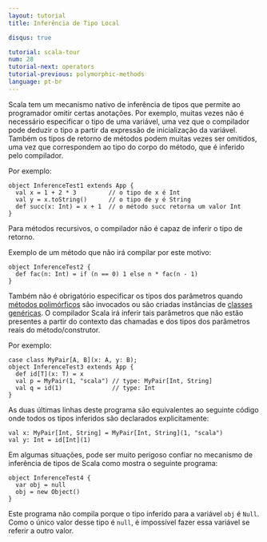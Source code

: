 ```yaml
---
layout: tutorial
title: Inferência de Tipo Local

disqus: true

tutorial: scala-tour
num: 28
tutorial-next: operators
tutorial-previous: polymorphic-methods
language: pt-br
---
```


Scala tem um mecanismo nativo de inferência de tipos que permite ao programador omitir certas anotações. Por exemplo, muitas vezes não é necessário especificar o tipo de uma variável, uma vez que o compilador pode deduzir o tipo a partir da expressão de inicialização da variável. Também os tipos de retorno de métodos podem muitas vezes ser omitidos, uma vez que correspondem ao tipo do corpo do método, que é inferido pelo compilador.

Por exemplo:

```tut
object InferenceTest1 extends App {
  val x = 1 + 2 * 3         // o tipo de x é Int
  val y = x.toString()      // o tipo de y é String
  def succ(x: Int) = x + 1  // o método succ retorna um valor Int
}
```

Para métodos recursivos, o compilador não é capaz de inferir o tipo de retorno.

Exemplo de um método que não irá compilar por este motivo:

```tut:fail
object InferenceTest2 {
  def fac(n: Int) = if (n == 0) 1 else n * fac(n - 1)
}
```

Também não é obrigatório especificar os tipos dos parâmetros quando [métodos polimórficos](polymorphic-methods.html) são invocados ou são criadas instâncias de [classes genéricas](generic-classes.html). O compilador Scala irá inferir tais parâmetros que não estão presentes a partir do contexto das chamadas e dos tipos dos parâmetros reais do método/construtor.

Por exemplo:

```
case class MyPair[A, B](x: A, y: B);
object InferenceTest3 extends App {
  def id[T](x: T) = x
  val p = MyPair(1, "scala") // type: MyPair[Int, String]
  val q = id(1)              // type: Int
}
```

As duas últimas linhas deste programa são equivalentes ao seguinte código onde todos os tipos inferidos são declarados explicitamente:

```
val x: MyPair[Int, String] = MyPair[Int, String](1, "scala")
val y: Int = id[Int](1)
```

Em algumas situações, pode ser muito perigoso confiar no mecanismo de inferência de tipos de Scala como mostra o seguinte programa:


```tut:fail
object InferenceTest4 {
  var obj = null
  obj = new Object()
}
```

Este programa não compila porque o tipo inferido para a variável `obj` é `Null`. Como o único valor desse tipo é `null`, é impossível fazer essa variável se referir a outro valor.
